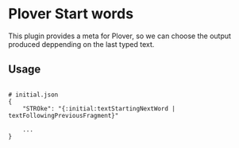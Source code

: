 # Plover Start words

This plugin provides a meta for Plover, so we can choose the output produced deppending on the last typed text.

## Usage ##

```

# initial.json
{
	"STROke": "{:initial:textStartingNextWord | textFollowingPreviousFragment}"

	...
}

```
